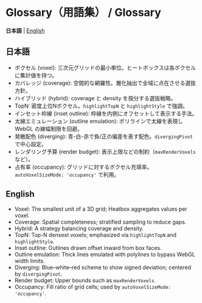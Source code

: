 # Glossary（用語集） / Glossary

**日本語** | [English](#english)

## 日本語
- ボクセル (voxel): 三次元グリッドの最小単位。ヒートボックスは各ボクセルに集計値を持つ。
- カバレッジ (coverage): 空間的な網羅性。層化抽出で全域に点在させる選抜方針。
- ハイブリッド (hybrid): coverage と density を按分する選抜戦略。
- TopN: 密度上位Nボクセル。`highlightTopN` と `highlightStyle` で強調。
- インセット枠線 (inset outline): 枠線を内側にオフセットして表示する手法。
- 太線エミュレーション (outline emulation): ポリラインで太線を表現し WebGL の線幅制限を回避。
- 発散配色 (diverging): 青-白-赤で負/正の偏差を表す配色。`divergingPivot` で中心設定。
- レンダリング予算 (render budget): 表示上限などの制約（`maxRenderVoxels` など）。
- 占有率 (occupancy): グリッドに対するボクセル充填率。`autoVoxelSizeMode: 'occupancy'` で利用。

## English
- Voxel: The smallest unit of a 3D grid; Heatbox aggregates values per voxel.
- Coverage: Spatial completeness; stratified sampling to reduce gaps.
- Hybrid: A strategy balancing coverage and density.
- TopN: Top-N densest voxels; emphasized via `highlightTopN` and `highlightStyle`.
- Inset outline: Outlines drawn offset inward from box faces.
- Outline emulation: Thick lines emulated with polylines to bypass WebGL width limits.
- Diverging: Blue–white–red scheme to show signed deviation; centered by `divergingPivot`.
- Render budget: Upper bounds such as `maxRenderVoxels`.
- Occupancy: Fill ratio of grid cells; used by `autoVoxelSizeMode: 'occupancy'`.

